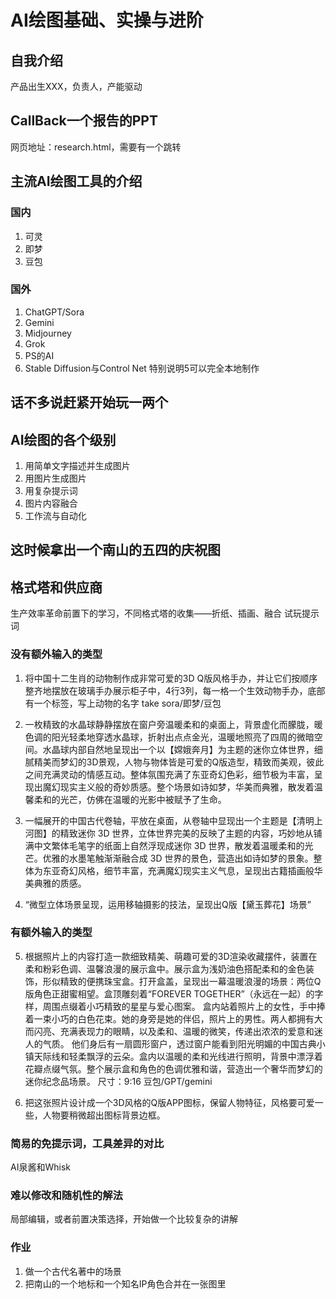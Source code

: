 # AI绘图基础、实操与进阶
## 自我介绍
产品出生XXX，负责人，产能驱动

## CallBack一个报告的PPT
网页地址：research.html，需要有一个跳转
## 主流AI绘图工具的介绍
### 国内
1. 可灵
2. 即梦
3. 豆包
### 国外
1. ChatGPT/Sora
2. Gemini
3. Midjourney
4. Grok
5. PS的AI
6. Stable Diffusion与Control Net
特别说明5可以完全本地制作
## 话不多说赶紧开始玩一两个
## AI绘图的各个级别
1. 用简单文字描述并生成图片
2. 用图片生成图片
3. 用复杂提示词
4. 图片内容融合
5. 工作流与自动化
## 这时候拿出一个南山的五四的庆祝图
## 格式塔和供应商
生产效率革命前置下的学习，不同格式塔的收集——折纸、插画、融合
试玩提示词
### 没有额外输入的类型
1. 将中国十二生肖的动物制作成非常可爱的3D Q版风格手办，并让它们按顺序整齐地摆放在玻璃手办展示柜子中，4行3列，每一格一个生效动物手办，底部有一个标签，写上动物的名字
take sora/即梦/豆包

2. 一枚精致的水晶球静静摆放在窗户旁温暖柔和的桌面上，背景虚化而朦胧，暖色调的阳光轻柔地穿透水晶球，折射出点点金光，温暖地照亮了四周的微暗空间。水晶球内部自然地呈现出一个以【嫦娥奔月】为主题的迷你立体世界，细腻精美而梦幻的3D景观，人物与物体皆是可爱的Q版造型，精致而美观，彼此之间充满灵动的情感互动。整体氛围充满了东亚奇幻色彩，细节极为丰富，呈现出魔幻现实主义般的奇妙质感。整个场景如诗如梦，华美而典雅，散发着温馨柔和的光芒，仿佛在温暖的光影中被赋予了生命。

3. 一幅展开的中国古代卷轴，平放在桌面，从卷轴中显现出一个主题是【清明上河图】的精致迷你 3D 世界，立体世界完美的反映了主题的内容，巧妙地从铺满中文繁体毛笔字的纸面上自然浮现成迷你 3D 世界，散发着温暖柔和的光芒。优雅的水墨笔触渐渐融合成 3D 世界的景色，营造出如诗如梦的景象。整体为东亚奇幻风格，细节丰富，充满魔幻现实主义气息，呈现出古籍插画般华美典雅的质感。

4. “微型立体场景呈现，运用移轴摄影的技法，呈现出Q版【黛玉葬花】场景”

### 有额外输入的类型
5. 根据照片上的内容打造一款细致精美、萌趣可爱的3D渲染收藏摆件，装置在柔和粉彩色调、温馨浪漫的展示盒中。展示盒为浅奶油色搭配柔和的金色装饰，形似精致的便携珠宝盒。打开盒盖，呈现出一幕温暖浪漫的场景：两位Q版角色正甜蜜相望。盒顶雕刻着“FOREVER TOGETHER”（永远在一起）的字样，周围点缀着小巧精致的星星与爱心图案。
盒内站着照片上的女性，手中捧着一束小巧的白色花束。她的身旁是她的伴侣，照片上的男性。两人都拥有大而闪亮、充满表现力的眼睛，以及柔和、温暖的微笑，传递出浓浓的爱意和迷人的气质。
他们身后有一扇圆形窗户，透过窗户能看到阳光明媚的中国古典小镇天际线和轻柔飘浮的云朵。盒内以温暖的柔和光线进行照明，背景中漂浮着花瓣点缀气氛。整个展示盒和角色的色调优雅和谐，营造出一个奢华而梦幻的迷你纪念品场景。
尺寸：9:16
豆包/GPT/gemini

6. 把这张照片设计成一个3D风格的Q版APP图标，保留人物特征，风格要可爱一些，人物要稍微超出图标背景边框。 ​​​

### 简易的免提示词，工具差异的对比
AI泉酱和Whisk

### 难以修改和随机性的解法
局部编辑，或者前置决策选择，开始做一个比较复杂的讲解

### 作业
1. 做一个古代名著中的场景
2. 把南山的一个地标和一个知名IP角色合并在一张图里